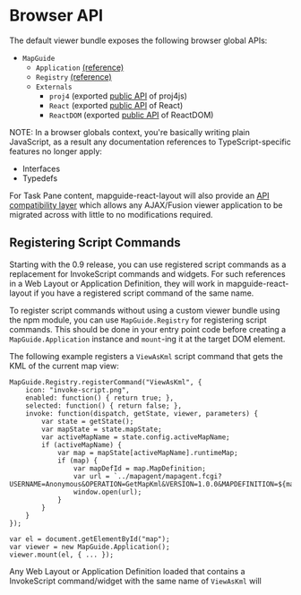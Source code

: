 # Browser API

The default viewer bundle exposes the following browser global APIs:

 * `MapGuide`
   * `Application` [(reference)](apidoc_npm/classes/_entries_application_.applicationviewmodel.html)
   * `Registry` [(reference)](apidoc_npm/classes/_entries_library_.registry.html)
   * `Externals`
     * `proj4` (exported [public API](http://proj4js.org/) of proj4js)
     * `React` (exported [public API](https://facebook.github.io/react/docs/react-api.html) of React)
     * `ReactDOM` (exported [public API](https://facebook.github.io/react/docs/react-dom.html) of ReactDOM)

NOTE: In a browser globals context, you're basically writing plain JavaScript, as a result any documentation references to TypeScript-specific features no longer apply:

 * Interfaces
 * Typedefs

For Task Pane content, mapguide-react-layout will also provide an [API compatibility layer](apicompat.html) which allows any AJAX/Fusion viewer application to be migrated across with little to no modifications required.

## Registering Script Commands

Starting with the 0.9 release, you can use registered script commands as a replacement for InvokeScript commands and widgets. For such references in a Web Layout or Application Definition, they will work in mapguide-react-layout if you have a registered script command of the same name.

To register script commands without using a custom viewer bundle using the npm module, you can use `MapGuide.Registry` for registering script commands. This should be done in your entry point code before creating a `MapGuide.Application` instance and `mount`-ing it at the target DOM element.

The following example registers a `ViewAsKml` script command that gets the KML of the current map view:

```
MapGuide.Registry.registerCommand("ViewAsKml", {
    icon: "invoke-script.png",
    enabled: function() { return true; },
    selected: function() { return false; },
    invoke: function(dispatch, getState, viewer, parameters) {
        var state = getState();
        var mapState = state.mapState;
        var activeMapName = state.config.activeMapName;
        if (activeMapName) {
            var map = mapState[activeMapName].runtimeMap;
            if (map) {
                var mapDefId = map.MapDefinition;
                var url = `../mapagent/mapagent.fcgi?USERNAME=Anonymous&OPERATION=GetMapKml&VERSION=1.0.0&MAPDEFINITION=${mapDefId}`;
                window.open(url);
            }
        }
    }
});

var el = document.getElementById("map");
var viewer = new MapGuide.Application();
viewer.mount(el, { ... });
```

Any Web Layout or Application Definition loaded that contains a InvokeScript command/widget with the same name of `ViewAsKml` will